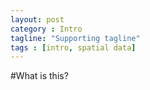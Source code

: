```yaml
---
layout: post
category : Intro
tagline: "Supporting tagline"
tags : [intro, spatial data]
---
```


#What is this?
